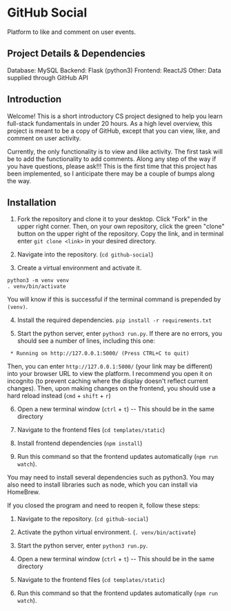 # GitHub Social
Platform to like and comment on user events.

## Project Details & Dependencies
Database: MySQL
Backend: Flask (python3)
Frontend: ReactJS
Other: Data supplied through GitHub API

## Introduction
Welcome! This is a short introductory CS project designed to help you learn full-stack fundamentals in under 20 hours. As a high level overview, this project is meant to be a copy of GitHub, except that you can view, like, and comment on user activity.

Currently, the only functionality is to view and like activity. The first task will be to add the functionality to add comments. Along any step of the way if you have questions, please ask!!! This is the first time that this project has been implemented, so I anticipate there may be a couple of bumps along the way.

## Installation
1. Fork the repository and clone it to your desktop.
Click "Fork" in the upper right corner. Then, on your own repository, click the green "clone" button on the upper right of the repository. Copy the link, and in terminal enter `git clone <link>` in your desired directory.

2. Navigate into the repository. (`cd github-social`)

3. Create a virtual environment and activate it.
```
python3 -m venv venv
. venv/bin/activate
```
You will know if this is successful if the terminal command is prepended by `(venv)`.

4. Install the required dependencies.
`pip install -r requirements.txt`

5. Start the python server, enter `python3 run.py`.
If there are no errors, you should see a number of lines, including this one:
```
 * Running on http://127.0.0.1:5000/ (Press CTRL+C to quit)
```
Then, you can enter `http://127.0.0.1:5000/` (your link may be different) into your browser URL to view the platform.
I recommend you open it on incognito (to prevent caching where the display doesn't reflect current changes). Then, upon making changes on the frontend, you should use a hard reload instead (`cmd` + `shift` + `r`)

6. Open a new terminal window (`ctrl` + `t`) -- This should be in the same directory

7. Navigate to the frontend files (`cd templates/static`)

8. Install frontend dependencies (`npm install`)

9. Run this command so that the frontend updates automatically (`npm run watch`).

You may need to install several dependencies such as python3. You may also need to install libraries such as node, which you can install via HomeBrew.

If you closed the program and need to reopen it, follow these steps:

1. Navigate to the repository. (`cd github-social`)

2. Activate the python virtual environment. (`. venv/bin/activate`)

3. Start the python server, enter `python3 run.py`.

4. Open a new terminal window (`ctrl` + `t`) -- This should be in the same directory

5. Navigate to the frontend files (`cd templates/static`)

6. Run this command so that the frontend updates automatically (`npm run watch`).
